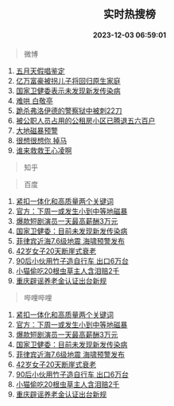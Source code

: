 <div align="center"><h2>实时热搜榜</h2><h4>2023-12-03 06:59:01</h4></div>

> 微博  

1. [五月天假唱鉴定](https://s.weibo.com/weibo?q=%E4%BA%94%E6%9C%88%E5%A4%A9%E5%81%87%E5%94%B1%E9%89%B4%E5%AE%9A&t=31&band_rank=1&Refer=top)<br />
2. [亿万富豪被拐儿子将回归原生家庭](https://s.weibo.com/weibo?q=%23%E4%BA%BF%E4%B8%87%E5%AF%8C%E8%B1%AA%E8%A2%AB%E6%8B%90%E5%84%BF%E5%AD%90%E5%B0%86%E5%9B%9E%E5%BD%92%E5%8E%9F%E7%94%9F%E5%AE%B6%E5%BA%AD%23&t=31&band_rank=2&Refer=top)<br />
3. [国家卫健委表示未发现新发传染病](https://s.weibo.com/weibo?q=%23%E5%9B%BD%E5%AE%B6%E5%8D%AB%E5%81%A5%E5%A7%94%E8%A1%A8%E7%A4%BA%E6%9C%AA%E5%8F%91%E7%8E%B0%E6%96%B0%E5%8F%91%E4%BC%A0%E6%9F%93%E7%97%85%23&t=31&band_rank=3&Refer=top)<br />
4. [难哄 白敬亭](https://s.weibo.com/weibo?q=%E9%9A%BE%E5%93%84%20%E7%99%BD%E6%95%AC%E4%BA%AD&t=31&band_rank=4&Refer=top)<br />
5. [跪杀弗洛伊德的警察狱中被刺22刀](https://s.weibo.com/weibo?q=%23%E8%B7%AA%E6%9D%80%E5%BC%97%E6%B4%9B%E4%BC%8A%E5%BE%B7%E7%9A%84%E8%AD%A6%E5%AF%9F%E7%8B%B1%E4%B8%AD%E8%A2%AB%E5%88%BA22%E5%88%80%23&t=31&band_rank=5&Refer=top)<br />
6. [被公职人员占用的公租房小区已腾退五六百户](https://s.weibo.com/weibo?q=%23%E8%A2%AB%E5%85%AC%E8%81%8C%E4%BA%BA%E5%91%98%E5%8D%A0%E7%94%A8%E7%9A%84%E5%85%AC%E7%A7%9F%E6%88%BF%E5%B0%8F%E5%8C%BA%E5%B7%B2%E8%85%BE%E9%80%80%E4%BA%94%E5%85%AD%E7%99%BE%E6%88%B7%23&t=31&band_rank=6&Refer=top)<br />
7. [大地磁暴预警](https://s.weibo.com/weibo?q=%23%E5%A4%A7%E5%9C%B0%E7%A3%81%E6%9A%B4%E9%A2%84%E8%AD%A6%23&t=31&band_rank=7&Refer=top)<br />
8. [很想很想你 掉马](https://s.weibo.com/weibo?q=%E5%BE%88%E6%83%B3%E5%BE%88%E6%83%B3%E4%BD%A0%20%E6%8E%89%E9%A9%AC&t=31&band_rank=8&Refer=top)<br />
9. [谁来救救王心凌啊](https://s.weibo.com/weibo?q=%E8%B0%81%E6%9D%A5%E6%95%91%E6%95%91%E7%8E%8B%E5%BF%83%E5%87%8C%E5%95%8A&t=31&band_rank=9&Refer=top)<br />

> 知乎  


> 百度  

1. [紧扣一体化和高质量两个关键词](https://www.baidu.com/s?wd=%E7%B4%A7%E6%89%A3%E4%B8%80%E4%BD%93%E5%8C%96%E5%92%8C%E9%AB%98%E8%B4%A8%E9%87%8F%E4%B8%A4%E4%B8%AA%E5%85%B3%E9%94%AE%E8%AF%8D&sa=fyb_news&rsv_dl=fyb_news)<br />
2. [官方：下周一或发生小到中等地磁暴](https://www.baidu.com/s?wd=%E5%AE%98%E6%96%B9%EF%BC%9A%E4%B8%8B%E5%91%A8%E4%B8%80%E6%88%96%E5%8F%91%E7%94%9F%E5%B0%8F%E5%88%B0%E4%B8%AD%E7%AD%89%E5%9C%B0%E7%A3%81%E6%9A%B4&sa=fyb_news&rsv_dl=fyb_news)<br />
3. [爆款短剧演员一天最高薪酬3万元](https://www.baidu.com/s?wd=%E7%88%86%E6%AC%BE%E7%9F%AD%E5%89%A7%E6%BC%94%E5%91%98%E4%B8%80%E5%A4%A9%E6%9C%80%E9%AB%98%E8%96%AA%E9%85%AC3%E4%B8%87%E5%85%83&sa=fyb_news&rsv_dl=fyb_news)<br />
4. [国家卫健委：目前未发现新发传染病](https://www.baidu.com/s?wd=%E5%9B%BD%E5%AE%B6%E5%8D%AB%E5%81%A5%E5%A7%94%EF%BC%9A%E7%9B%AE%E5%89%8D%E6%9C%AA%E5%8F%91%E7%8E%B0%E6%96%B0%E5%8F%91%E4%BC%A0%E6%9F%93%E7%97%85&sa=fyb_news&rsv_dl=fyb_news)<br />
5. [菲律宾近海7.6级地震 海啸预警发布](https://www.baidu.com/s?wd=%E8%8F%B2%E5%BE%8B%E5%AE%BE%E8%BF%91%E6%B5%B77.6%E7%BA%A7%E5%9C%B0%E9%9C%87+%E6%B5%B7%E5%95%B8%E9%A2%84%E8%AD%A6%E5%8F%91%E5%B8%83&sa=fyb_news&rsv_dl=fyb_news)<br />
6. [42岁女子20天断崖式衰老](https://www.baidu.com/s?wd=42%E5%B2%81%E5%A5%B3%E5%AD%9020%E5%A4%A9%E6%96%AD%E5%B4%96%E5%BC%8F%E8%A1%B0%E8%80%81&sa=fyb_news&rsv_dl=fyb_news)<br />
7. [90后小伙用竹子造自行车 出口6万台](https://www.baidu.com/s?wd=90%E5%90%8E%E5%B0%8F%E4%BC%99%E7%94%A8%E7%AB%B9%E5%AD%90%E9%80%A0%E8%87%AA%E8%A1%8C%E8%BD%A6+%E5%87%BA%E5%8F%A36%E4%B8%87%E5%8F%B0&sa=fyb_news&rsv_dl=fyb_news)<br />
8. [小猫偷吃20根虫草主人含泪赔2千](https://www.baidu.com/s?wd=%E5%B0%8F%E7%8C%AB%E5%81%B7%E5%90%8320%E6%A0%B9%E8%99%AB%E8%8D%89%E4%B8%BB%E4%BA%BA%E5%90%AB%E6%B3%AA%E8%B5%942%E5%8D%83&sa=fyb_news&rsv_dl=fyb_news)<br />
9. [重庆辟谣养老金认证出台新规](https://www.baidu.com/s?wd=%E9%87%8D%E5%BA%86%E8%BE%9F%E8%B0%A3%E5%85%BB%E8%80%81%E9%87%91%E8%AE%A4%E8%AF%81%E5%87%BA%E5%8F%B0%E6%96%B0%E8%A7%84&sa=fyb_news&rsv_dl=fyb_news)<br />

> 哔哩哔哩  

1. [紧扣一体化和高质量两个关键词](https://www.baidu.com/s?wd=%E7%B4%A7%E6%89%A3%E4%B8%80%E4%BD%93%E5%8C%96%E5%92%8C%E9%AB%98%E8%B4%A8%E9%87%8F%E4%B8%A4%E4%B8%AA%E5%85%B3%E9%94%AE%E8%AF%8D&sa=fyb_news&rsv_dl=fyb_news)<br />
2. [官方：下周一或发生小到中等地磁暴](https://www.baidu.com/s?wd=%E5%AE%98%E6%96%B9%EF%BC%9A%E4%B8%8B%E5%91%A8%E4%B8%80%E6%88%96%E5%8F%91%E7%94%9F%E5%B0%8F%E5%88%B0%E4%B8%AD%E7%AD%89%E5%9C%B0%E7%A3%81%E6%9A%B4&sa=fyb_news&rsv_dl=fyb_news)<br />
3. [爆款短剧演员一天最高薪酬3万元](https://www.baidu.com/s?wd=%E7%88%86%E6%AC%BE%E7%9F%AD%E5%89%A7%E6%BC%94%E5%91%98%E4%B8%80%E5%A4%A9%E6%9C%80%E9%AB%98%E8%96%AA%E9%85%AC3%E4%B8%87%E5%85%83&sa=fyb_news&rsv_dl=fyb_news)<br />
4. [国家卫健委：目前未发现新发传染病](https://www.baidu.com/s?wd=%E5%9B%BD%E5%AE%B6%E5%8D%AB%E5%81%A5%E5%A7%94%EF%BC%9A%E7%9B%AE%E5%89%8D%E6%9C%AA%E5%8F%91%E7%8E%B0%E6%96%B0%E5%8F%91%E4%BC%A0%E6%9F%93%E7%97%85&sa=fyb_news&rsv_dl=fyb_news)<br />
5. [菲律宾近海7.6级地震 海啸预警发布](https://www.baidu.com/s?wd=%E8%8F%B2%E5%BE%8B%E5%AE%BE%E8%BF%91%E6%B5%B77.6%E7%BA%A7%E5%9C%B0%E9%9C%87+%E6%B5%B7%E5%95%B8%E9%A2%84%E8%AD%A6%E5%8F%91%E5%B8%83&sa=fyb_news&rsv_dl=fyb_news)<br />
6. [42岁女子20天断崖式衰老](https://www.baidu.com/s?wd=42%E5%B2%81%E5%A5%B3%E5%AD%9020%E5%A4%A9%E6%96%AD%E5%B4%96%E5%BC%8F%E8%A1%B0%E8%80%81&sa=fyb_news&rsv_dl=fyb_news)<br />
7. [90后小伙用竹子造自行车 出口6万台](https://www.baidu.com/s?wd=90%E5%90%8E%E5%B0%8F%E4%BC%99%E7%94%A8%E7%AB%B9%E5%AD%90%E9%80%A0%E8%87%AA%E8%A1%8C%E8%BD%A6+%E5%87%BA%E5%8F%A36%E4%B8%87%E5%8F%B0&sa=fyb_news&rsv_dl=fyb_news)<br />
8. [小猫偷吃20根虫草主人含泪赔2千](https://www.baidu.com/s?wd=%E5%B0%8F%E7%8C%AB%E5%81%B7%E5%90%8320%E6%A0%B9%E8%99%AB%E8%8D%89%E4%B8%BB%E4%BA%BA%E5%90%AB%E6%B3%AA%E8%B5%942%E5%8D%83&sa=fyb_news&rsv_dl=fyb_news)<br />
9. [重庆辟谣养老金认证出台新规](https://www.baidu.com/s?wd=%E9%87%8D%E5%BA%86%E8%BE%9F%E8%B0%A3%E5%85%BB%E8%80%81%E9%87%91%E8%AE%A4%E8%AF%81%E5%87%BA%E5%8F%B0%E6%96%B0%E8%A7%84&sa=fyb_news&rsv_dl=fyb_news)<br />
